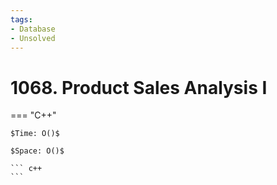 ```yaml
---
tags:
- Database
- Unsolved
---
```



# 1068. Product Sales Analysis I

=== "C++"

    $Time: O()$

    $Space: O()$

    ``` c++
    ```